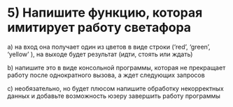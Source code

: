 # 5) Напишите функцию, которая имитирует работу светафора

a) на вход она получает один из цветов в виде строки (‘red’, ‘green’, ‘yellow’ ), на выходе
будет результат (идти, стоять или ждать)

b) напишите это в виде консольной программы, которая не прекращает работу после
однократного вызова, а ждет следующих запросов

c) необязательно, но будет плюсом напишите обработку некорректных данных и
добавьте возможность юзеру завершить работу программы
